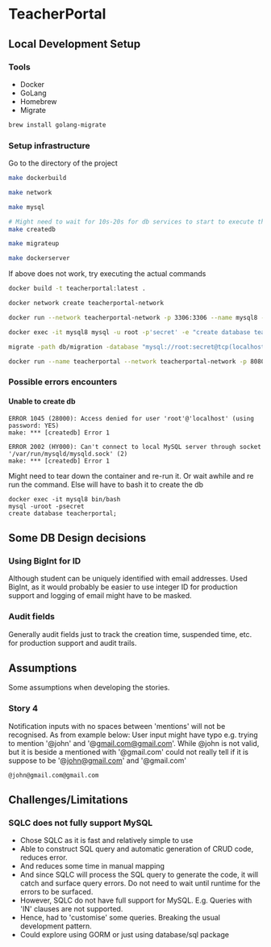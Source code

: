 # TeacherPortal

## Local Development Setup

### Tools
- Docker
- GoLang
- Homebrew
- Migrate
```sh
brew install golang-migrate
```

### Setup infrastructure
Go to the directory of the project
```sh
make dockerbuild

make network

make mysql

# Might need to wait for 10s-20s for db services to start to execute the below
make createdb

make migrateup

make dockerserver
```

If above does not work, try executing the actual commands

```sh
docker build -t teacherportal:latest .

docker network create teacherportal-network

docker run --network teacherportal-network -p 3306:3306 --name mysql8 -e MYSQL_ROOT_PASSWORD=secret -d mysql:8.0.31

docker exec -it mysql8 mysql -u root -p'secret' -e "create database teacherportal;"

migrate -path db/migration -database "mysql://root:secret@tcp(localhost:3306)/teacherportal" -verbose up

docker run --name teacherportal --network teacherportal-network -p 8080:8080 -e DB_SOURCE="root:secret@(mysql8:3306)/teacherportal?parseTime=true" teacherportal:latest
```

### Possible errors encounters
#### Unable to create db
```
ERROR 1045 (28000): Access denied for user 'root'@'localhost' (using password: YES)
make: *** [createdb] Error 1

ERROR 2002 (HY000): Can't connect to local MySQL server through socket '/var/run/mysqld/mysqld.sock' (2)
make: *** [createdb] Error 1
```

Might need to tear down the container and re-run it.
Or wait awhile and re run the command.
Else will have to bash it to create the db
```
docker exec -it mysql8 bin/bash
mysql -uroot -psecret
create database teacherportal;
```

## Some DB Design decisions
### Using BigInt for ID
Although student can be uniquely identified with email addresses. Used BigInt, as it would probably be easier to use integer ID for production support and logging of email might have to be masked.

### Audit fields
Generally audit fields just to track the creation time, suspended time, etc. for production support and audit trails.

## Assumptions
Some assumptions when developing the stories.
### Story 4
Notification inputs with no spaces between 'mentions' will not be recognised. As from example below:
User input might have typo
e.g. trying to mention '@john' and '@gmail.com@gmail.com'.
While @john is not valid, but it is beside a mentioned with '@gmail.com' could not really tell if it is suppose to be '@john@gmail.com' and '@gmail.com'
```
@john@gmail.com@gmail.com
```

## Challenges/Limitations
### SQLC does not fully support MySQL
- Chose SQLC as it is fast and relatively simple to use 
- Able to construct SQL query and automatic generation of CRUD code, reduces error.
- And reduces some time in manual mapping
- And since SQLC will process the SQL query to generate the code, it will catch and surface query errors. Do not need to wait until runtime for the errors to be surfaced.
- However, SQLC do not have full support for MySQL. E.g. Queries with 'IN' clauses are not supported.
- Hence, had to 'customise' some queries. Breaking the usual development pattern.
- Could explore using GORM or just using database/sql package